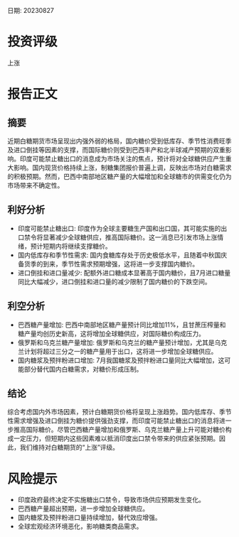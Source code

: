 
日期: 20230827

# 投资评级

上涨

# 报告正文

## 摘要

近期白糖期货市场呈现出内强外弱的格局，国内糖价受到低库存、季节性消费旺季及进口倒挂等因素的支撑，而国际糖价则受到巴西丰产和北半球减产预期的双重影响。印度可能禁止糖出口的消息成为市场关注的焦点，预计将对全球糖供应产生重大影响。国内现货价格持续上涨，制糖集团报价普遍上调，反映出市场对白糖需求的积极预期。然而，巴西中南部地区糖产量的大幅增加和全球糖市的供需变化仍为市场带来不确定性。

## 利好分析

* 印度可能禁止糖出口: 印度作为全球主要糖生产国和出口国，其可能实施的出口禁令将显著减少全球糖供应，推高国际糖价。这一消息已引发市场上涨情绪，预计短期内将继续支撑糖价。
* 国内低库存和季节性需求: 国内食糖库存处于历史极低水平，且随着中秋国庆备货季的到来，季节性需求预期增强，这将进一步支撑国内糖价。
* 进口倒挂和进口量减少: 配额外进口糖成本显著高于国内糖价，且7月进口糖量同比大幅减少，进口倒挂和进口量的减少限制了国内糖价的下跌空间。

## 利空分析

* 巴西糖产量增加: 巴西中南部地区糖产量预计同比增加11%，且甘蔗压榨量和糖产量均创历史新高，这将增加全球糖供应，对国际糖价构成压力。
* 俄罗斯和乌克兰糖产量增加: 俄罗斯和乌克兰的糖产量预计增加，尤其是乌克兰计划将超过三分之一的糖产量用于出口，这将进一步增加全球糖供应。
* 国内糖浆及预拌粉进口增加: 7月我国糖浆及预拌粉进口量同比大幅增加，这可能部分替代国内白糖需求，对糖价形成压制。

## 结论

综合考虑国内外市场因素，预计白糖期货价格将呈现上涨趋势。国内低库存、季节性需求增强及进口倒挂为糖价提供强劲支撑，而印度可能禁止糖出口的消息将进一步推高国际糖价。尽管巴西糖产量增加和俄罗斯、乌克兰糖产量上升可能对糖价构成一定压力，但短期内这些因素难以抵消印度出口禁令带来的供应紧张预期。因此，我们维持对白糖期货的“上涨”评级。

# 风险提示

* 印度政府最终决定不实施糖出口禁令，导致市场供应预期发生变化。
* 巴西糖产量超出预期，进一步增加全球糖供应。
* 国内糖浆及预拌粉进口量持续增加，替代效应增强。
* 全球宏观经济环境恶化，影响糖类商品需求。
